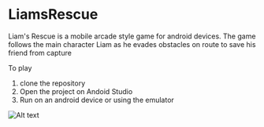 # LiamsRescue
Liam's Rescue is a mobile arcade style game for android devices. The game follows the main character Liam as he evades obstacles on route to save his friend from capture

To play
1) clone the repository
2) Open the project on  Andoid Studio
3) Run on an android device or using the emulator

![Alt text](/LiamsRescue/Assets/screenshot_1.jpeg?raw=true "Game Screen")
